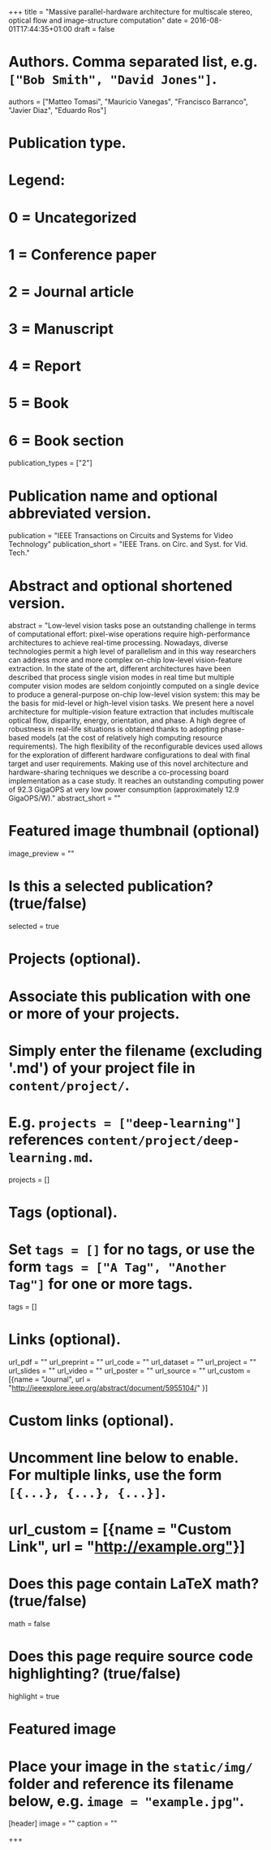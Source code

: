 +++
title = "Massive parallel-hardware architecture for multiscale stereo, optical flow and image-structure computation"
date = 2016-08-01T17:44:35+01:00
draft = false

# Authors. Comma separated list, e.g. `["Bob Smith", "David Jones"]`.
authors = ["Matteo Tomasi", "Mauricio Vanegas", "Francisco Barranco", "Javier Diaz", "Eduardo Ros"]
    
# Publication type.
# Legend:
# 0 = Uncategorized
# 1 = Conference paper
# 2 = Journal article
# 3 = Manuscript
# 4 = Report
# 5 = Book
# 6 = Book section
publication_types = ["2"]

# Publication name and optional abbreviated version.
publication = "IEEE Transactions on Circuits and Systems for Video Technology"
publication_short = "IEEE Trans. on Circ. and Syst. for Vid. Tech."

# Abstract and optional shortened version.
abstract = "Low-level vision tasks pose an outstanding challenge in terms of computational effort: pixel-wise operations require high-performance architectures to achieve real-time processing. Nowadays, diverse technologies permit a high level of parallelism and in this way researchers can address more and more complex on-chip low-level vision-feature extraction. In the state of the art, different architectures have been described that process single vision modes in real time but multiple computer vision modes are seldom conjointly computed on a single device to produce a general-purpose on-chip low-level vision system: this may be the basis for mid-level or high-level vision tasks. We present here a novel architecture for multiple-vision feature extraction that includes multiscale optical flow, disparity, energy, orientation, and phase. A high degree of robustness in real-life situations is obtained thanks to adopting phase-based models (at the cost of relatively high computing resource requirements). The high flexibility of the reconfigurable devices used allows for the exploration of different hardware configurations to deal with final target and user requirements. Making use of this novel architecture and hardware-sharing techniques we describe a co-processing board implementation as a case study. It reaches an outstanding computing power of 92.3 GigaOPS at very low power consumption (approximately 12.9 GigaOPS/W)."
abstract_short = ""

# Featured image thumbnail (optional)
image_preview = ""

# Is this a selected publication? (true/false)
selected = true

# Projects (optional).
#   Associate this publication with one or more of your projects.
#   Simply enter the filename (excluding '.md') of your project file in `content/project/`.
#   E.g. `projects = ["deep-learning"]` references `content/project/deep-learning.md`.
projects = []

# Tags (optional).
#   Set `tags = []` for no tags, or use the form `tags = ["A Tag", "Another Tag"]` for one or more tags.
tags = []

# Links (optional).
url_pdf = ""
url_preprint = ""
url_code = ""
url_dataset = ""
url_project = ""
url_slides = ""
url_video = ""
url_poster = ""
url_source = ""
url_custom = [{name = "Journal", url = "http://ieeexplore.ieee.org/abstract/document/5955104/" }]

# Custom links (optional).
#   Uncomment line below to enable. For multiple links, use the form `[{...}, {...}, {...}]`.
# url_custom = [{name = "Custom Link", url = "http://example.org"}]

# Does this page contain LaTeX math? (true/false)
math = false

# Does this page require source code highlighting? (true/false)
highlight = true

# Featured image
# Place your image in the `static/img/` folder and reference its filename below, e.g. `image = "example.jpg"`.
[header]
image = ""
caption = ""

+++

